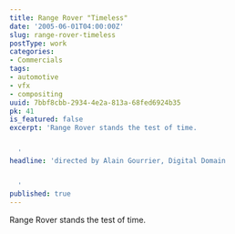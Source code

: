 ```yaml
---
title: Range Rover "Timeless"
date: '2005-06-01T04:00:00Z'
slug: range-rover-timeless
postType: work
categories:
- Commercials
tags:
- automotive
- vfx
- compositing
uuid: 7bbf8cbb-2934-4e2a-813a-68fed6924b35
pk: 41
is_featured: false
excerpt: 'Range Rover stands the test of time.


  '
headline: 'directed by Alain Gourrier, Digital Domain


  '
published: true
---
```

Range Rover stands the test of time.


